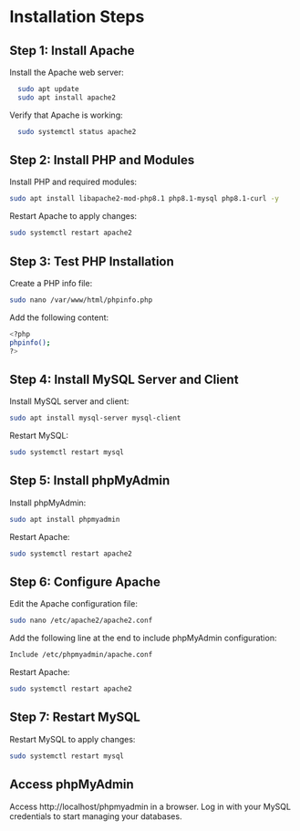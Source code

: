 
# Installation Steps

## Step 1: Install Apache

Install the Apache web server:
```bash
  sudo apt update
  sudo apt install apache2
```
Verify that Apache is working:
```bash
  sudo systemctl status apache2

```
## Step 2: Install PHP and Modules

Install PHP and required modules:

```bash
sudo apt install libapache2-mod-php8.1 php8.1-mysql php8.1-curl -y
```

Restart Apache to apply changes:


```bash
sudo systemctl restart apache2
```
## Step 3: Test PHP Installation

Create a PHP info file:
```bash
sudo nano /var/www/html/phpinfo.php
```

Add the following content:
```bash
<?php
phpinfo();
?>
```
## Step 4: Install MySQL Server and Client
Install MySQL server and client:
```bash
sudo apt install mysql-server mysql-client
```

Restart MySQL:

```bash
sudo systemctl restart mysql
```

## Step 5: Install phpMyAdmin
Install phpMyAdmin:
```bash
sudo apt install phpmyadmin
```
Restart Apache:
```bash
sudo systemctl restart apache2
```

## Step 6: Configure Apache

Edit the Apache configuration file:
```bash
sudo nano /etc/apache2/apache2.conf
```
Add the following line at the end to include phpMyAdmin configuration:
```bash
Include /etc/phpmyadmin/apache.conf
```
Restart Apache:
```bash
sudo systemctl restart apache2
```
## Step 7: Restart MySQL
Restart MySQL to apply changes:
```bash
sudo systemctl restart mysql
```
## Access phpMyAdmin
Access http://localhost/phpmyadmin in a browser. Log in with your MySQL credentials to start managing your databases.
